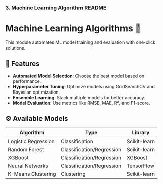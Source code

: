 ### **3. Machine Learning Algorithm README**  

# Machine Learning Algorithms 🤖

This module automates ML model training and evaluation with one-click solutions.

## 🚀 Features
- **Automated Model Selection**: Choose the best model based on performance.
- **Hyperparameter Tuning**: Optimize models using GridSearchCV and Bayesian optimization.
- **Ensemble Learning**: Stack multiple models for better accuracy.
- **Model Evaluation**: Use metrics like RMSE, MAE, R², and F1-score.

## ⚙️ Available Models
| Algorithm      | Type         | Library |
|---------------|-------------|---------|
| Logistic Regression | Classification | Scikit-learn |
| Random Forest | Classification/Regression | Scikit-learn |
| XGBoost | Classification/Regression | XGBoost |
| Neural Networks | Classification/Regression | TensorFlow |
| K-Means Clustering | Clustering | Scikit-learn |

